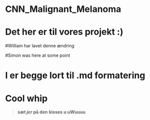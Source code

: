 # CNN_Malignant_Melanoma

# Det her er til vores projekt :)

#William har lavet denne ændring
 
#Simon was here at some point

# I er begge lort til .md formatering

# Cool whip

> **sæt *jer* på den**
**kisses u uWuuuu**
